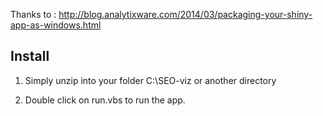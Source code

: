 Thanks to : http://blog.analytixware.com/2014/03/packaging-your-shiny-app-as-windows.html


## Install

1. Simply unzip into your folder C:\SEO-viz or another directory

2. Double click on run.vbs to run the app.